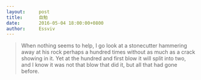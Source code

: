 ```yaml
---
layout:		post
title:		自勉
date:		2016-05-04 18:00:00+0800
author:		Essviv
---
```


> When nothing seems to help, I go look at a stonecutter hammering away at his rock perhaps a hundred times without as much as a crack showing in it. Yet at the hundred and first blow it will split into two, and I know it was not that blow that did it, but all that had gone before.
